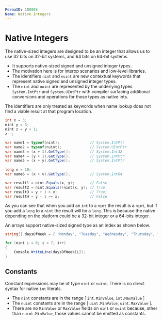 ```yaml
---
PermaID: 100008
Name: Native Integers
---
```


# Native Integers

The native-sized integers are designed to be an integer that allows us to use 32 bits on 32-bit systems, and 64 bits on 64-bit systems.

 - It supports native-sized signed and unsigned integer types.
 - The motivation here is for interop scenarios and low-level libraries.
 - The identifiers `nint` and `nuint` are new contextual keywords that represent native signed and unsigned integer types. 
 - The `nint` and `nuint` are represented by the underlying types `System.IntPtr` and `System.UIntPtr` with compiler surfacing additional conversions and operations for those types as native ints.

The identifiers are only treated as keywords when name lookup does not find a viable result at that program location.

```csharp
int x = 3;
nint y = 3;
nint z = y + 1;
z--;

var name1 = typeof(nint);              // System.IntPtr
var name2 = typeof(nuint);             // System.UIntPtr
var name3 = (x + 1).GetType();         // System.Int32
var name4 = (y + 1).GetType();         // System.IntPtr
var name5 = (x + y).GetType();         // System.IntPtr
                                       
long v = 10;                           
var name6 = (x + v).GetType();         // System.Int64

var result1 = nint.Equals(x, y);       // False
var result2 = nint.Equals((nint)x, y); // True
var result3 = y + 1 > x;               // True;
var result4 = y - 1 == x;              // False
```

As you can see that when you add an `int` to a `nint` the result is a `nint`, but if you add a `long` to a `nint` the result will be a `long`. This is because the native depending on the platform could be a 32-bit integer or a 64-bits integer.

An arrays support native-sized signed type as an index as shown below.

```csharp
string[] daysOfWeek = { "Monday", "Tuesday", "Wednesday", "Thursday", "Friday", "Saturday", "Sunday" };

for (nint i = 0; i < 7; i++)
{
    Console.WriteLine(daysOfWeek[i]);
}
```

## Constants

Constant expressions may be of type `nint` or `nuint`. There is no direct syntax for native `int` literals. 

 - The `nint` constants are in the range [ `int.MinValue`, `int.MaxValue` ]
 - The `nuint` constants are in the range [ `uint.MinValue`, `uint.MaxValue` ].
 - There are no `MinValue` or `MaxValue` fields on `nint` or `nuint` because, other than `nuint.MinValue`, those values cannot be emitted as constants.
